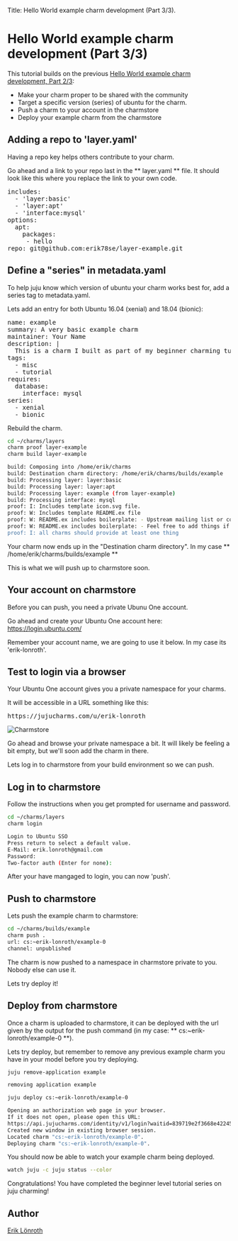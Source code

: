 Title: Hello World example charm development (Part 3/3).

# Hello World example charm development (Part 3/3)

This tutorial builds on the previous [Hello World example charm development, Part 2/3](tutorial-02-example-charm.html):

* Make your charm proper to be shared with the community
* Target a specific version (series) of ubuntu for the charm.
* Push a charm to your account in the charmstore
* Deploy your example charm from the charmstore

## Adding a repo to 'layer.yaml'
Having a repo key helps others contribute to your charm.

Go ahead and a link to your repo last in the ** layer.yaml ** file. It should look like this where you replace the link to your own code.

<pre>
includes: 
  - 'layer:basic'
  - 'layer:apt'
  - 'interface:mysql'
options:
  apt:
    packages:
     - hello 
repo: git@github.com:erik78se/layer-example.git
</pre>

## Define a "series" in metadata.yaml
To help juju know which version of ubuntu your charm works best for, add a series tag to metadata.yaml.

Lets add an entry for both Ubuntu 16.04 (xenial) and 18.04 (bionic):

<pre>
name: example
summary: A very basic example charm
maintainer: Your Name <your.name@mail.com>
description: |
  This is a charm I built as part of my beginner charming tutorial.
tags:
  - misc
  - tutorial
requires:
  database:
    interface: mysql
series:
  - xenial
  - bionic
</pre>

Rebuild the charm.

```bash
cd ~/charms/layers
charm proof layer-example
charm build layer-example

build: Composing into /home/erik/charms
build: Destination charm directory: /home/erik/charms/builds/example
build: Processing layer: layer:basic
build: Processing layer: layer:apt
build: Processing layer: example (from layer-example)
build: Processing interface: mysql
proof: I: Includes template icon.svg file.
proof: W: Includes template README.ex file
proof: W: README.ex includes boilerplate: - Upstream mailing list or contact information
proof: W: README.ex includes boilerplate: - Feel free to add things if it's useful for users
proof: I: all charms should provide at least one thing

```

Your charm now ends up in the "Destination charm directory". In my case ** /home/erik/charms/builds/example **

This is what we will push up to charmstore soon.

## Your account on charmstore
Before you can push, you need a private Ubunu One account.

Go ahead and create your Ubuntu One account here: https://login.ubuntu.com/

Remember your account name, we are going to use it below. In my case its 'erik-lonroth'.

## Test to login via a browser
Your Ubuntu One account gives you a private namespace for your charms.

It will be accessible in a URL something like this:
<pre>
https://jujucharms.com/u/erik-lonroth
</pre>

![Charmstore](./media/tutorial-03-example-charm-charmstore.png)

Go ahead and browse your private namespace a bit. It will likely be feeling a bit empty,
but we'll soon add the charm in there.

Lets log in to charmstore from your build environment so we can push.

## Log in to charmstore
Follow the instructions when you get prompted for username and password.
```bash
cd ~/charms/layers
charm login

Login to Ubuntu SSO
Press return to select a default value.
E-Mail: erik.lonroth@gmail.com
Password: 
Two-factor auth (Enter for none):
```

After your have mangaged to login, you can now 'push'.

## Push to charmstore
Lets push the example charm to charmstore:
```bash
cd ~/charms/builds/example
charm push .
url: cs:~erik-lonroth/example-0
channel: unpublished
```
The charm is now pushed to a namespace in charmstore private to you. Nobody else can use it.

Lets try deploy it!

## Deploy from charmstore
Once a charm is uploaded to charmstore, it can be deployed with the url given by the output for the push command (in my case: ** cs:~erik-lonroth/example-0 **).

Lets try deploy, but remember to remove any previous example charm you have in your model before you try deploying.

```bash
juju remove-application example

removing application example

juju deploy cs:~erik-lonroth/example-0

Opening an authorization web page in your browser.
If it does not open, please open this URL:
https://api.jujucharms.com/identity/v1/login?waitid=839719e2f3668e4224549ae5384ba083
Created new window in existing browser session.
Located charm "cs:~erik-lonroth/example-0".
Deploying charm "cs:~erik-lonroth/example-0".

```

You should now be able to watch your example charm being deployed.

```bash
watch juju -c juju status --color
```

Congratulations! You have completed the beginner level tutorial series on juju charming!

## Author
[Erik Lönroth](http://eriklonroth.wordpress.com)